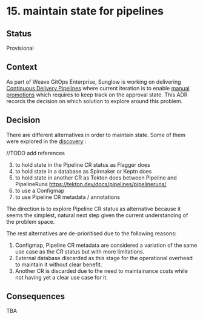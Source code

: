 # 15. maintain state for pipelines   

## Status

Provisional

## Context
As part of Weave GitOps Enterprise, Sunglow is working on delivering [Continuous Delivery Pipelines](https://www.notion.so/weaveworks/CD-Pipeline-39a6df44798c4b9fbd140f9d0df1212a) where
current iteration is to enable [manual promotions](https://www.notion.so/weaveworks/Manual-Promotions-6270cddd363648e08c259e671063aadf) which 
requires to keep track on the approval state. This ADR records the decision on which solution to explore around this problem. 

## Decision

There are different alternatives in order to maintain state. Some of them were explored 
in the [discovery](https://miro.com/app/board/uXjVP9DpBjc=/?share_link_id=229323743612) :

//TODO add references

3. to hold state in the Pipeline CR status as Flagger does
4. to hold state in a database as Spinnaker or Keptn does
5. to hold state in another CR as Tekton does between Pipeline and PipelineRuns https://tekton.dev/docs/pipelines/pipelineruns/
6. to use a Configmap
7. to use Pipeline CR metadata / annotations

The direction is to explore Pipeline CR status as alternative because it seems the simplest, natural 
next step given the current understanding of the problem space.


The rest alternatives are de-prioritised due to the following reasons:

1. Configmap, Pipeline CR metadata are considered a variation of the same use case as the CR status but 
with more limitations.
2. External database discarded as this stage for the operational overhead to maintain it without 
clear benefit. 
3. Another CR is discarded due to the need to maintainance costs while not having yet a clear 
use case for it. 


## Consequences

TBA





